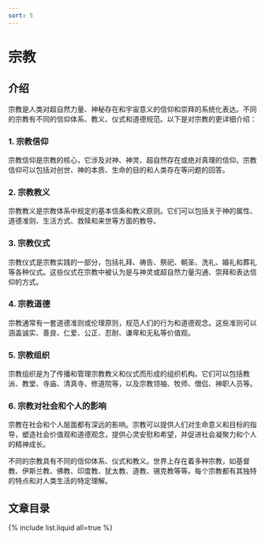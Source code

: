 ```yaml
---
sort: 5
---
```


# 宗教

## 介绍

宗教是人类对超自然力量、神秘存在和宇宙意义的信仰和崇拜的系统化表达。不同的宗教有不同的信仰体系、教义、仪式和道德规范。以下是对宗教的更详细介绍：

### 1. 宗教信仰
宗教信仰是宗教的核心，它涉及对神、神灵、超自然存在或绝对真理的信仰。宗教信仰可以包括对创世、神的本质、生命的目的和人类存在等问题的回答。

### 2. 宗教教义
宗教教义是宗教体系中规定的基本信条和教义原则。它们可以包括关于神的属性、道德准则、生活方式、救赎和来世等方面的教导。

### 3. 宗教仪式
宗教仪式是宗教实践的一部分，包括礼拜、祷告、祭祀、朝圣、洗礼、婚礼和葬礼等各种仪式。这些仪式在宗教中被认为是与神灵或超自然力量沟通、崇拜和表达信仰的方式。

### 4. 宗教道德
宗教通常有一套道德准则或伦理原则，规范人们的行为和道德观念。这些准则可以涵盖诚实、善良、仁爱、公正、忍耐、谦卑和无私等价值观。

### 5. 宗教组织
宗教组织是为了传播和管理宗教教义和仪式而形成的组织机构。它们可以包括教派、教堂、寺庙、清真寺、修道院等，以及宗教领袖、牧师、僧侣、神职人员等。

### 6. 宗教对社会和个人的影响
宗教在社会和个人层面都有深远的影响。宗教可以提供人们对生命意义和目标的指导，塑造社会价值观和道德观念，提供心灵安慰和希望，并促进社会凝聚力和个人的精神成长。

不同的宗教具有不同的信仰体系、仪式和教义。世界上存在着多种宗教，如基督教、伊斯兰教、佛教、印度教、犹太教、道教、锡克教等等。每个宗教都有其独特的特点和对人类生活的特定理解。

## 文章目录
{% include list.liquid all=true %}